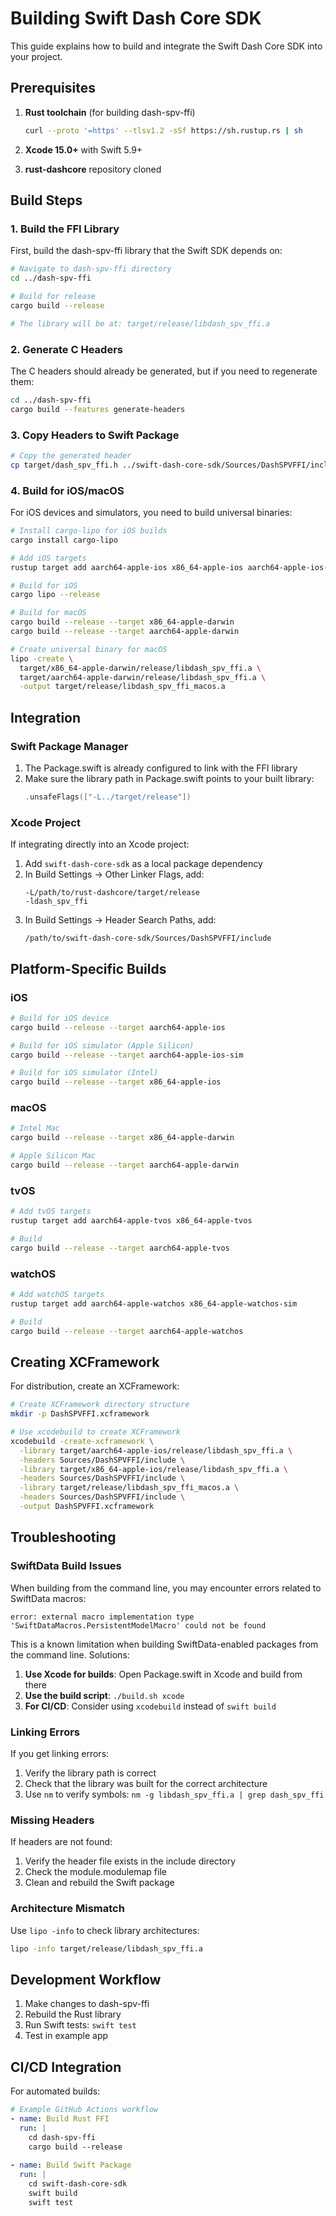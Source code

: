 # Building Swift Dash Core SDK

This guide explains how to build and integrate the Swift Dash Core SDK into your project.

## Prerequisites

1. **Rust toolchain** (for building dash-spv-ffi)
   ```bash
   curl --proto '=https' --tlsv1.2 -sSf https://sh.rustup.rs | sh
   ```

2. **Xcode 15.0+** with Swift 5.9+

3. **rust-dashcore** repository cloned

## Build Steps

### 1. Build the FFI Library

First, build the dash-spv-ffi library that the Swift SDK depends on:

```bash
# Navigate to dash-spv-ffi directory
cd ../dash-spv-ffi

# Build for release
cargo build --release

# The library will be at: target/release/libdash_spv_ffi.a
```

### 2. Generate C Headers

The C headers should already be generated, but if you need to regenerate them:

```bash
cd ../dash-spv-ffi
cargo build --features generate-headers
```

### 3. Copy Headers to Swift Package

```bash
# Copy the generated header
cp target/dash_spv_ffi.h ../swift-dash-core-sdk/Sources/DashSPVFFI/include/
```

### 4. Build for iOS/macOS

For iOS devices and simulators, you need to build universal binaries:

```bash
# Install cargo-lipo for iOS builds
cargo install cargo-lipo

# Add iOS targets
rustup target add aarch64-apple-ios x86_64-apple-ios aarch64-apple-ios-sim

# Build for iOS
cargo lipo --release

# Build for macOS
cargo build --release --target x86_64-apple-darwin
cargo build --release --target aarch64-apple-darwin

# Create universal binary for macOS
lipo -create \
  target/x86_64-apple-darwin/release/libdash_spv_ffi.a \
  target/aarch64-apple-darwin/release/libdash_spv_ffi.a \
  -output target/release/libdash_spv_ffi_macos.a
```

## Integration

### Swift Package Manager

1. The Package.swift is already configured to link with the FFI library
2. Make sure the library path in Package.swift points to your built library:
   ```swift
   .unsafeFlags(["-L../target/release"])
   ```

### Xcode Project

If integrating directly into an Xcode project:

1. Add `swift-dash-core-sdk` as a local package dependency
2. In Build Settings → Other Linker Flags, add:
   ```
   -L/path/to/rust-dashcore/target/release
   -ldash_spv_ffi
   ```
3. In Build Settings → Header Search Paths, add:
   ```
   /path/to/swift-dash-core-sdk/Sources/DashSPVFFI/include
   ```

## Platform-Specific Builds

### iOS

```bash
# Build for iOS device
cargo build --release --target aarch64-apple-ios

# Build for iOS simulator (Apple Silicon)
cargo build --release --target aarch64-apple-ios-sim

# Build for iOS simulator (Intel)
cargo build --release --target x86_64-apple-ios
```

### macOS

```bash
# Intel Mac
cargo build --release --target x86_64-apple-darwin

# Apple Silicon Mac
cargo build --release --target aarch64-apple-darwin
```

### tvOS

```bash
# Add tvOS targets
rustup target add aarch64-apple-tvos x86_64-apple-tvos

# Build
cargo build --release --target aarch64-apple-tvos
```

### watchOS

```bash
# Add watchOS targets
rustup target add aarch64-apple-watchos x86_64-apple-watchos-sim

# Build
cargo build --release --target aarch64-apple-watchos
```

## Creating XCFramework

For distribution, create an XCFramework:

```bash
# Create XCFramework directory structure
mkdir -p DashSPVFFI.xcframework

# Use xcodebuild to create XCFramework
xcodebuild -create-xcframework \
  -library target/aarch64-apple-ios/release/libdash_spv_ffi.a \
  -headers Sources/DashSPVFFI/include \
  -library target/x86_64-apple-ios/release/libdash_spv_ffi.a \
  -headers Sources/DashSPVFFI/include \
  -library target/release/libdash_spv_ffi_macos.a \
  -headers Sources/DashSPVFFI/include \
  -output DashSPVFFI.xcframework
```

## Troubleshooting

### SwiftData Build Issues

When building from the command line, you may encounter errors related to SwiftData macros:
```
error: external macro implementation type 'SwiftDataMacros.PersistentModelMacro' could not be found
```

This is a known limitation when building SwiftData-enabled packages from the command line. Solutions:

1. **Use Xcode for builds**: Open Package.swift in Xcode and build from there
2. **Use the build script**: `./build.sh xcode`
3. **For CI/CD**: Consider using `xcodebuild` instead of `swift build`

### Linking Errors

If you get linking errors:
1. Verify the library path is correct
2. Check that the library was built for the correct architecture
3. Use `nm` to verify symbols: `nm -g libdash_spv_ffi.a | grep dash_spv_ffi`

### Missing Headers

If headers are not found:
1. Verify the header file exists in the include directory
2. Check the module.modulemap file
3. Clean and rebuild the Swift package

### Architecture Mismatch

Use `lipo -info` to check library architectures:
```bash
lipo -info target/release/libdash_spv_ffi.a
```

## Development Workflow

1. Make changes to dash-spv-ffi
2. Rebuild the Rust library
3. Run Swift tests: `swift test`
4. Test in example app

## CI/CD Integration

For automated builds:

```yaml
# Example GitHub Actions workflow
- name: Build Rust FFI
  run: |
    cd dash-spv-ffi
    cargo build --release
    
- name: Build Swift Package
  run: |
    cd swift-dash-core-sdk
    swift build
    swift test
```
